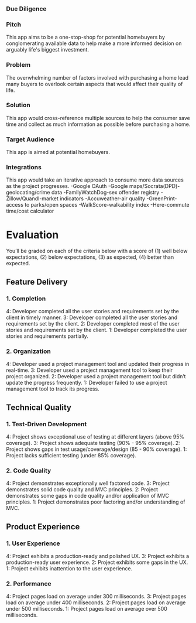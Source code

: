 ### Due Diligence

### Pitch
This app aims to be a one-stop-shop for potential homebuyers by conglomerating available data to help make a more informed decision on arguably life's biggest investment.

### Problem
The overwhelming number of factors involved with purchasing a home lead many buyers to overlook certain aspects that would affect their quality of life.

### Solution
This app would cross-reference multiple sources to help the consumer save time and collect as much information as possible before purchasing a home.

### Target Audience
This app is aimed at potential homebuyers.

### Integrations
This app would take an iterative approach to consume more data sources as the project progresses.
-Google OAuth
-Google maps/Socrata(DPD)-geolocating/crime data
-FamilyWatchDog-sex offender registry
-Zillow/Quandl-market indicators
-Accuweather-air quality
-GreenPrint-access to parks/open spaces
-WalkScore-walkability index
-Here-commute time/cost calculator


# Evaluation

You’ll be graded on each of the criteria below with a score of (1) well below expectations, (2) below expectations, (3) as expected, (4) better than expected.

## Feature Delivery

### 1. Completion

4: Developer completed all the user stories and requirements set by the client in timely manner.
3: Developer completed all the user stories and requirements set by the client.
2: Developer completed most of the user stories and requirements set by the client.
1: Developer completed the user stories and requirements partially.

### 2. Organization

4: Developer used a project management tool and updated their progress in real-time.
3: Developer used a project management tool to keep their project organized.
2: Developer used a project management tool but didn’t update the progress frequently.
1: Developer failed to use a project management tool to track its progress.

## Technical Quality

### 1. Test-Driven Development

4: Project shows exceptional use of testing at different layers (above 95% coverage).
3: Project shows adequate testing (90% - 95% coverage).
2: Project shows gaps in test usage/coverage/design (85 - 90% coverage).
1: Project lacks sufficient testing (under 85% coverage).

### 2. Code Quality

4: Project demonstrates exceptionally well factored code.
3: Project demonstrates solid code quality and MVC principles.
2: Project demonstrates some gaps in code quality and/or application of MVC principles.
1: Project demonstrates poor factoring and/or understanding of MVC.

## Product Experience

### 1. User Experience

4: Project exhibits a production-ready and polished UX.
3: Project exhibits a production-ready user experience.
2: Project exhibits some gaps in the UX.
1: Project exhibits inattention to the user experience.

### 2. Performance

4: Project pages load on average under 300 milliseconds.
3: Project pages load on average under 400 milliseconds.
2: Project pages load on average under 500 milliseconds.
1: Project pages load on average over 500 milliseconds.
